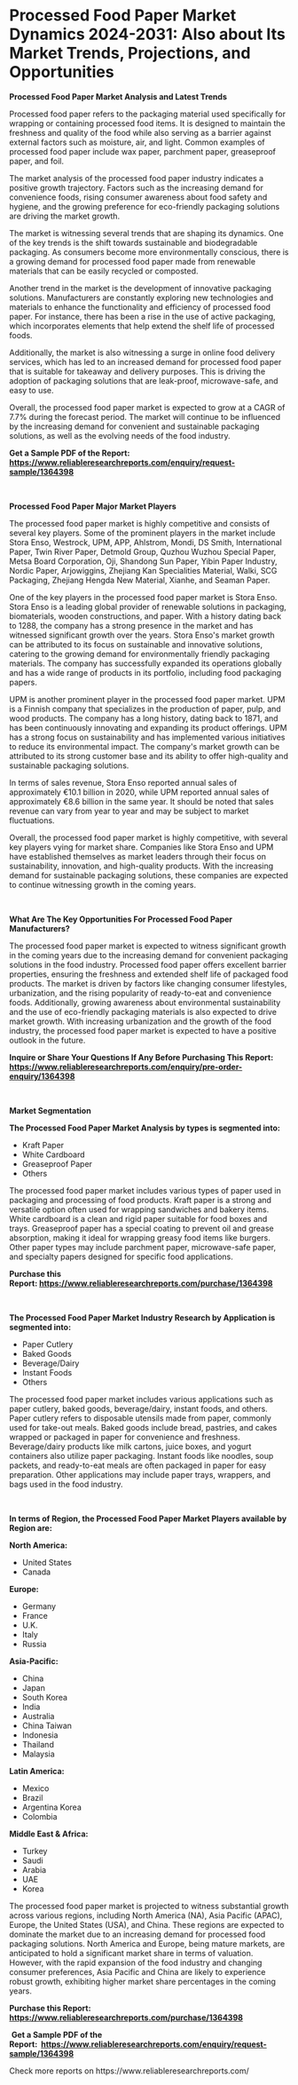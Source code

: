 <p><h1>Processed Food Paper Market Dynamics 2024-2031: Also about Its Market Trends, Projections, and Opportunities</h1></p><p><strong>Processed Food Paper Market Analysis and Latest Trends</strong></p>
<p><p>Processed food paper refers to the packaging material used specifically for wrapping or containing processed food items. It is designed to maintain the freshness and quality of the food while also serving as a barrier against external factors such as moisture, air, and light. Common examples of processed food paper include wax paper, parchment paper, greaseproof paper, and foil.</p><p>The market analysis of the processed food paper industry indicates a positive growth trajectory. Factors such as the increasing demand for convenience foods, rising consumer awareness about food safety and hygiene, and the growing preference for eco-friendly packaging solutions are driving the market growth.</p><p>The market is witnessing several trends that are shaping its dynamics. One of the key trends is the shift towards sustainable and biodegradable packaging. As consumers become more environmentally conscious, there is a growing demand for processed food paper made from renewable materials that can be easily recycled or composted.</p><p>Another trend in the market is the development of innovative packaging solutions. Manufacturers are constantly exploring new technologies and materials to enhance the functionality and efficiency of processed food paper. For instance, there has been a rise in the use of active packaging, which incorporates elements that help extend the shelf life of processed foods.</p><p>Additionally, the market is also witnessing a surge in online food delivery services, which has led to an increased demand for processed food paper that is suitable for takeaway and delivery purposes. This is driving the adoption of packaging solutions that are leak-proof, microwave-safe, and easy to use.</p><p>Overall, the processed food paper market is expected to grow at a CAGR of 7.7% during the forecast period. The market will continue to be influenced by the increasing demand for convenient and sustainable packaging solutions, as well as the evolving needs of the food industry.</p></p>
<p><strong>Get a Sample PDF of the Report:&nbsp; <a href="https://www.reliableresearchreports.com/enquiry/request-sample/1364398">https://www.reliableresearchreports.com/enquiry/request-sample/1364398</a></strong></p>
<p>&nbsp;</p>
<p><strong>Processed Food Paper Major Market Players</strong></p>
<p><p>The processed food paper market is highly competitive and consists of several key players. Some of the prominent players in the market include Stora Enso, Westrock, UPM, APP, Ahlstrom, Mondi, DS Smith, International Paper, Twin River Paper, Detmold Group, Quzhou Wuzhou Special Paper, Metsa Board Corporation, Oji, Shandong Sun Paper, Yibin Paper Industry, Nordic Paper, Arjowiggins, Zhejiang Kan Specialities Material, Walki, SCG Packaging, Zhejiang Hengda New Material, Xianhe, and Seaman Paper.</p><p>One of the key players in the processed food paper market is Stora Enso. Stora Enso is a leading global provider of renewable solutions in packaging, biomaterials, wooden constructions, and paper. With a history dating back to 1288, the company has a strong presence in the market and has witnessed significant growth over the years. Stora Enso's market growth can be attributed to its focus on sustainable and innovative solutions, catering to the growing demand for environmentally friendly packaging materials. The company has successfully expanded its operations globally and has a wide range of products in its portfolio, including food packaging papers.</p><p>UPM is another prominent player in the processed food paper market. UPM is a Finnish company that specializes in the production of paper, pulp, and wood products. The company has a long history, dating back to 1871, and has been continuously innovating and expanding its product offerings. UPM has a strong focus on sustainability and has implemented various initiatives to reduce its environmental impact. The company's market growth can be attributed to its strong customer base and its ability to offer high-quality and sustainable packaging solutions.</p><p>In terms of sales revenue, Stora Enso reported annual sales of approximately €10.1 billion in 2020, while UPM reported annual sales of approximately €8.6 billion in the same year. It should be noted that sales revenue can vary from year to year and may be subject to market fluctuations.</p><p>Overall, the processed food paper market is highly competitive, with several key players vying for market share. Companies like Stora Enso and UPM have established themselves as market leaders through their focus on sustainability, innovation, and high-quality products. With the increasing demand for sustainable packaging solutions, these companies are expected to continue witnessing growth in the coming years.</p></p>
<p>&nbsp;</p>
<p><strong>What Are The Key Opportunities For Processed Food Paper Manufacturers?</strong></p>
<p><p>The processed food paper market is expected to witness significant growth in the coming years due to the increasing demand for convenient packaging solutions in the food industry. Processed food paper offers excellent barrier properties, ensuring the freshness and extended shelf life of packaged food products. The market is driven by factors like changing consumer lifestyles, urbanization, and the rising popularity of ready-to-eat and convenience foods. Additionally, growing awareness about environmental sustainability and the use of eco-friendly packaging materials is also expected to drive market growth. With increasing urbanization and the growth of the food industry, the processed food paper market is expected to have a positive outlook in the future.</p></p>
<p><strong>Inquire or Share Your Questions If Any Before Purchasing This Report: <a href="https://www.reliableresearchreports.com/enquiry/pre-order-enquiry/1364398">https://www.reliableresearchreports.com/enquiry/pre-order-enquiry/1364398</a></strong></p>
<p>&nbsp;</p>
<p><strong>Market Segmentation</strong></p>
<p><strong>The Processed Food Paper Market Analysis by types is segmented into:</strong></p>
<p><ul><li>Kraft Paper</li><li>White Cardboard</li><li>Greaseproof Paper</li><li>Others</li></ul></p>
<p><p>The processed food paper market includes various types of paper used in packaging and processing of food products. Kraft paper is a strong and versatile option often used for wrapping sandwiches and bakery items. White cardboard is a clean and rigid paper suitable for food boxes and trays. Greaseproof paper has a special coating to prevent oil and grease absorption, making it ideal for wrapping greasy food items like burgers. Other paper types may include parchment paper, microwave-safe paper, and specialty papers designed for specific food applications.</p></p>
<p><strong>Purchase this Report:&nbsp;<a href="https://www.reliableresearchreports.com/purchase/1364398">https://www.reliableresearchreports.com/purchase/1364398</a></strong></p>
<p>&nbsp;</p>
<p><strong>The Processed Food Paper Market Industry Research by Application is segmented into:</strong></p>
<p><ul><li>Paper Cutlery</li><li>Baked Goods</li><li>Beverage/Dairy</li><li>Instant Foods</li><li>Others</li></ul></p>
<p><p>The processed food paper market includes various applications such as paper cutlery, baked goods, beverage/dairy, instant foods, and others. Paper cutlery refers to disposable utensils made from paper, commonly used for take-out meals. Baked goods include bread, pastries, and cakes wrapped or packaged in paper for convenience and freshness. Beverage/dairy products like milk cartons, juice boxes, and yogurt containers also utilize paper packaging. Instant foods like noodles, soup packets, and ready-to-eat meals are often packaged in paper for easy preparation. Other applications may include paper trays, wrappers, and bags used in the food industry.</p></p>
<p>&nbsp;</p>
<p><strong>In terms of Region, the Processed Food Paper Market Players available by Region are:</strong></p>
<p>
    <p> <strong> North America: </strong>
        <ul>
            <li>United States</li>
            <li>Canada</li>
        </ul>
        </p> 
    <p> <strong> Europe: </strong>
        <ul>
            <li>Germany</li>
            <li>France</li>
            <li>U.K.</li>
            <li>Italy</li>
            <li>Russia</li>
        </ul>
        </p> 
    <p> <strong> Asia-Pacific: </strong>
        <ul>
            <li>China</li>
            <li>Japan</li>
            <li>South Korea</li>
            <li>India</li>
            <li>Australia</li>
            <li>China Taiwan</li>
            <li>Indonesia</li>
            <li>Thailand</li>
            <li>Malaysia</li>
        </ul>
        </p> 
    <p> <strong> Latin America: </strong>
        <ul>
            <li>Mexico</li>
            <li>Brazil</li>
            <li>Argentina Korea</li>
            <li>Colombia</li>
        </ul>
        </p> 
    <p> <strong> Middle East & Africa: </strong>
        <ul>
            <li>Turkey</li>
            <li>Saudi</li>
            <li>Arabia</li>
            <li>UAE</li>
            <li>Korea</li>
        </ul>
    </p>
    </p>
<p><p>The processed food paper market is projected to witness substantial growth across various regions, including North America (NA), Asia Pacific (APAC), Europe, the United States (USA), and China. These regions are expected to dominate the market due to an increasing demand for processed food packaging solutions. North America and Europe, being mature markets, are anticipated to hold a significant market share in terms of valuation. However, with the rapid expansion of the food industry and changing consumer preferences, Asia Pacific and China are likely to experience robust growth, exhibiting higher market share percentages in the coming years.</p></p>
<p><strong>Purchase this Report: <a href="https://www.reliableresearchreports.com/purchase/1364398">https://www.reliableresearchreports.com/purchase/1364398</a></strong></p>
<p>&nbsp;<strong>Get a Sample PDF of the Report:&nbsp;&nbsp;<a href="https://www.reliableresearchreports.com/enquiry/request-sample/1364398">https://www.reliableresearchreports.com/enquiry/request-sample/1364398</a></strong></p>
<p><strong></strong></p>
<p>Check more reports on https://www.reliableresearchreports.com/</p>